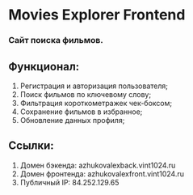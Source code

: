 # Movies Explorer Frontend
### Сайт поиска фильмов. 
## Функционал:
1. Регистрация и авторизация пользователя;
2. Поиск фильмов по ключевому слову;
3. Фильтрация короткометражек чек-боксом;
4. Сохранение фильмов в избранное;
5. Обновление данных профиля;

## Ссылки:
1. Домен бэкенда: azhukovalexback.vint1024.ru
2. Домен фронтенда: azhukovalexfront.vint1024.ru
3. Публичный IP: 84.252.129.65


